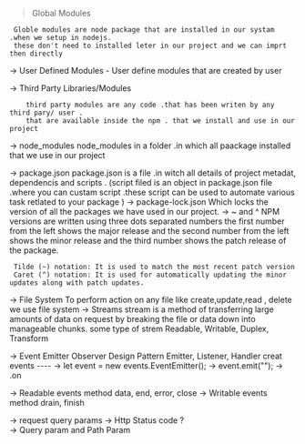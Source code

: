 > Global Modules

     Globle modules are node package that are installed in our systam .when we setup in nodejs.
     these don't need to installed leter in our project and we can imprt then directly

-> User Defined Modules - User define
modules that are created by user

-> Third Party Libraries/Modules

        third party modules are any code .that has been writen by any third pary/ user .
        that are available inside the npm . that we install and use in our project

-> node_modules
node_modules in a folder .in which all paackage installed that we use in our project

-> package.json
package.json is a file .in witch all details of project metadat, dependencis and scripts .
(script filed is an object in package.json file .where you can custam script .these script can be
used to automate various task retlated to your package )
-> package-lock.json
Which locks the version of all the packages we have used in our project.
-> ~ and ^
NPM versions are written using three dots separated numbers the first number from the left shows
the major release and the second number from the left shows the minor release and the third number
shows the patch release of the package.

     Tilde (~) notation: It is used to match the most recent patch version
     Caret (^) notation: It is used for automatically updating the minor updates along with patch updates.

-> File System
To perform action on any file like create,update,read , delete we use file system
-> Streams
stream is a method of transferring large amounts of data on request by breaking the file or data down into manageable chunks.
some type of strem
Readable, Writable, Duplex, Transform

-> Event Emitter
Observer Design Pattern
Emitter, Listener, Handler
creat events ----
-> let event = new events.EventEmitter();
-> event.emit("");
-> .on

-> Readable events method
data, end, error, close
-> Writable events method
drain, finish

-> request query params
-> Http Status code ?  
-> Query param and Path Param

